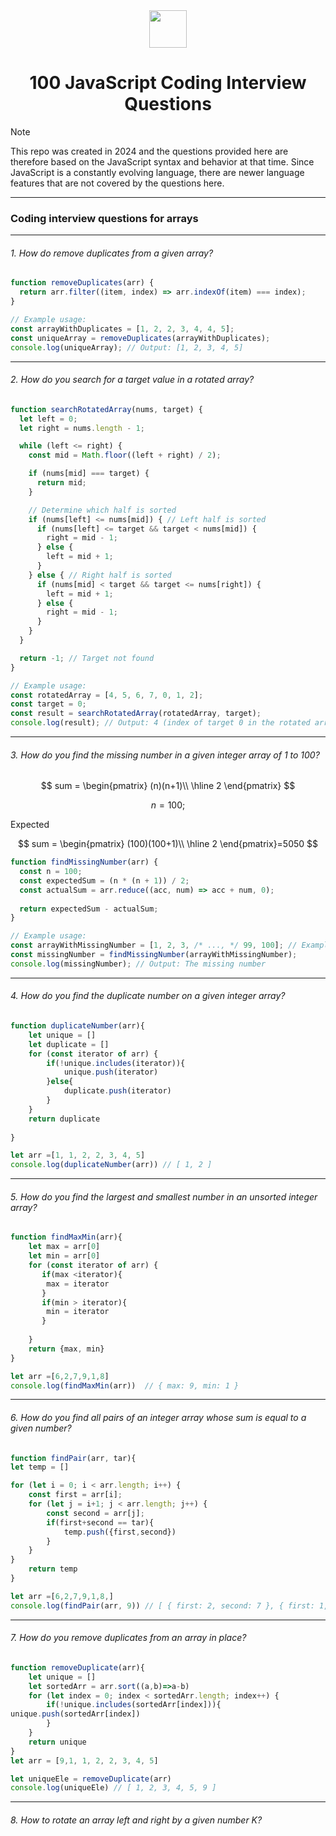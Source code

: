 <div align="center">
  <img height="60" src="https://img.icons8.com/color/344/javascript.png">
  <h1>100 JavaScript Coding Interview Questions</h1>
</div>

> [!NOTE]  
> This repo was created in 2024 and the questions provided here are therefore based on the JavaScript syntax and behavior at that time. Since JavaScript is a constantly evolving language, there are newer language features that are not covered by the questions here.

---

### Coding interview questions for arrays

---
###### 1. How do remove duplicates from a given array?

```javascript
function removeDuplicates(arr) {
  return arr.filter((item, index) => arr.indexOf(item) === index);
}

// Example usage:
const arrayWithDuplicates = [1, 2, 2, 3, 4, 4, 5];
const uniqueArray = removeDuplicates(arrayWithDuplicates);
console.log(uniqueArray); // Output: [1, 2, 3, 4, 5]
```
---
###### 2. How do you search for a target value in a rotated array?

```javascript
function searchRotatedArray(nums, target) {
  let left = 0;
  let right = nums.length - 1;

  while (left <= right) {
    const mid = Math.floor((left + right) / 2);

    if (nums[mid] === target) {
      return mid;
    }

    // Determine which half is sorted
    if (nums[left] <= nums[mid]) { // Left half is sorted
      if (nums[left] <= target && target < nums[mid]) {
        right = mid - 1;
      } else {
        left = mid + 1;
      }
    } else { // Right half is sorted
      if (nums[mid] < target && target <= nums[right]) {
        left = mid + 1;
      } else {
        right = mid - 1;
      }
    }
  }

  return -1; // Target not found
}

// Example usage:
const rotatedArray = [4, 5, 6, 7, 0, 1, 2];
const target = 0;
const result = searchRotatedArray(rotatedArray, target);
console.log(result); // Output: 4 (index of target 0 in the rotated array)

```
---

###### 3. How do you find the missing number in a given integer array of 1 to 100?

$$
 sum =  \begin{pmatrix}
    (n)(n+1)\\
  \hline
   2
  \end{pmatrix}
$$

$$
n=100;
$$

Expected 

$$
  sum =  \begin{pmatrix}
    (100)(100+1)\\
  \hline
   2
  \end{pmatrix}=5050
$$

```javascript
function findMissingNumber(arr) {
  const n = 100;
  const expectedSum = (n * (n + 1)) / 2;
  const actualSum = arr.reduce((acc, num) => acc + num, 0);
  
  return expectedSum - actualSum;
}

// Example usage:
const arrayWithMissingNumber = [1, 2, 3, /* ..., */ 99, 100]; // Example array with a missing number
const missingNumber = findMissingNumber(arrayWithMissingNumber);
console.log(missingNumber); // Output: The missing number

```
---

###### 4. How do you find the duplicate number on a given integer array?

```javascript
function duplicateNumber(arr){
    let unique = []
    let duplicate = []
    for (const iterator of arr) {
        if(!unique.includes(iterator)){
            unique.push(iterator)
        }else{
            duplicate.push(iterator)
        }
    }
    return duplicate
    
}

let arr =[1, 1, 2, 2, 3, 4, 5]
console.log(duplicateNumber(arr)) // [ 1, 2 ]
```
---

###### 5. How do you find the largest and smallest number in an unsorted integer array?


```javascript
function findMaxMin(arr){
    let max = arr[0]
    let min = arr[0]
    for (const iterator of arr) {
       if(max <iterator){
        max = iterator
       }
       if(min > iterator){
        min = iterator
       }
        
    }
    return {max, min}
}

let arr =[6,2,7,9,1,8]
console.log(findMaxMin(arr))  // { max: 9, min: 1 }
```
---

###### 6. How do you find all pairs of an integer array whose sum is equal to a given number?


```javascript
function findPair(arr, tar){
let temp = []

for (let i = 0; i < arr.length; i++) {
    const first = arr[i];
    for (let j = i+1; j < arr.length; j++) {
        const second = arr[j];
        if(first+second == tar){
            temp.push({first,second})
        }
    }   
}
    return temp
}

let arr =[6,2,7,9,1,8,]
console.log(findPair(arr, 9)) // [ { first: 2, second: 7 }, { first: 1, second: 8 } ]
```
---

###### 7. How do you remove duplicates from an array in place?

```javascript
function removeDuplicate(arr){
    let unique = []
    let sortedArr = arr.sort((a,b)=>a-b)
    for (let index = 0; index < sortedArr.length; index++) {
        if(!unique.includes(sortedArr[index])){
unique.push(sortedArr[index])
        }
    }
    return unique
}
let arr = [9,1, 1, 2, 2, 3, 4, 5]

let uniqueEle = removeDuplicate(arr)
console.log(uniqueEle) // [ 1, 2, 3, 4, 5, 9 ]
```
---
###### 8. How to rotate an array left and right by a given number K?






